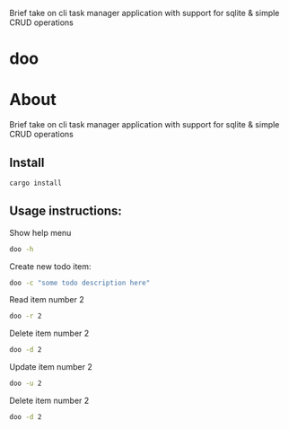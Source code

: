 Brief take on cli task manager application with support for sqlite & simple CRUD operations

# doo

# About
Brief take on cli task manager application with support for sqlite & simple CRUD operations

## Install
```bash
cargo install 
```

## Usage instructions:

Show help menu
```bash
doo -h 
```
Create new todo item:
```bash
doo -c "some todo description here"
```
    
Read item number 2
 ```bash
doo -r 2
```

Delete item number 2
```bash
doo -d 2
```

Update item number 2
```bash
doo -u 2
```

Delete item number 2
```bash
doo -d 2
```   
